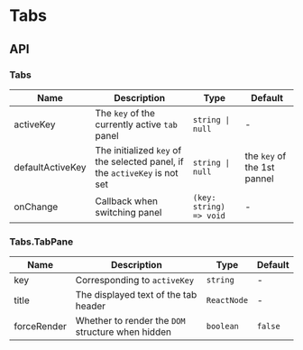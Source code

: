 # Tabs

<code src="./demos/index.tsx"></code>

## API

### Tabs

| Name             | Description                                                                | Type                    | Default                     |
| ---------------- | -------------------------------------------------------------------------- | ----------------------- | --------------------------- |
| activeKey        | The `key` of the currently active `tab` panel                              | `string \| null`        | -                           |
| defaultActiveKey | The initialized `key` of the selected panel, if the `activeKey` is not set | `string \| null`        | the `key` of the 1st pannel |
| onChange         | Callback when switching panel                                              | `(key: string) => void` | -                           |

### Tabs.TabPane

| Name        | Description                                       | Type        | Default |
| ----------- | ------------------------------------------------- | ----------- | ------- |
| key         | Corresponding to `activeKey`                      | `string`    | -       |
| title       | The displayed text of the tab header              | `ReactNode` | -       |
| forceRender | Whether to render the `DOM` structure when hidden | `boolean`   | `false` |
